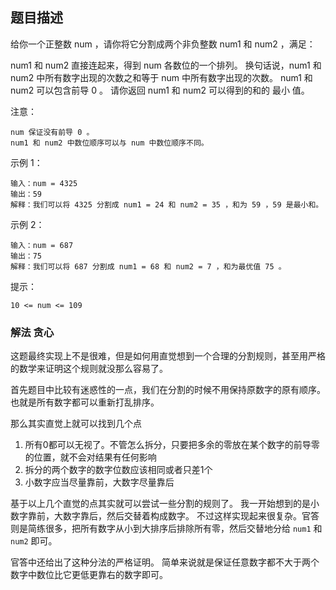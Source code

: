 ## 题目描述
给你一个正整数 num ，请你将它分割成两个非负整数 num1 和 num2 ，满足：

num1 和 num2 直接连起来，得到 num 各数位的一个排列。
换句话说，num1 和 num2 中所有数字出现的次数之和等于 num 中所有数字出现的次数。
num1 和 num2 可以包含前导 0 。
请你返回 num1 和 num2 可以得到的和的 最小 值。

注意：
```
num 保证没有前导 0 。
num1 和 num2 中数位顺序可以与 num 中数位顺序不同。
```

示例 1：
```
输入：num = 4325
输出：59
解释：我们可以将 4325 分割成 num1 = 24 和 num2 = 35 ，和为 59 ，59 是最小和。
```
示例 2：
```
输入：num = 687
输出：75
解释：我们可以将 687 分割成 num1 = 68 和 num2 = 7 ，和为最优值 75 。
```

提示：
```
10 <= num <= 109
```

### 解法 贪心
这题最终实现上不是很难，但是如何用直觉想到一个合理的分割规则，甚至用严格的数学来证明这个规则就没那么容易了。

首先题目中比较有迷惑性的一点，我们在分割的时候不用保持原数字的原有顺序。
也就是所有数字都可以重新打乱排序。

那么其实直觉上就可以找到几个点
1. 所有0都可以无视了。不管怎么拆分，只要把多余的零放在某个数字的前导零的位置，就不会对结果有任何影响
2. 拆分的两个数字的数字位数应该相同或者只差1个
3. 小数字应当尽量靠前，大数字尽量靠后

基于以上几个直觉的点其实就可以尝试一些分割的规则了。
我一开始想到的是小数字靠前，大数字靠后，然后交替着构成数字。
不过这样实现起来很复杂。官答则是简练很多，把所有数字从小到大排序后排除所有零，然后交替地分给 `num1` 和 `num2` 即可。

官答中还给出了这种分法的严格证明。
简单来说就是保证任意数字都不大于两个数字中数位比它更低更靠右的数字即可。